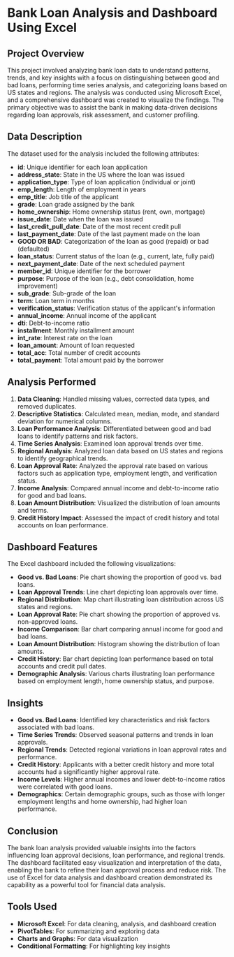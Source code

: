 # Bank Loan Analysis and Dashboard Using Excel

## Project Overview
This project involved analyzing bank loan data to understand patterns, trends, and key insights with a focus on distinguishing between good and bad loans, performing time series analysis, and categorizing loans based on US states and regions. The analysis was conducted using Microsoft Excel, and a comprehensive dashboard was created to visualize the findings. The primary objective was to assist the bank in making data-driven decisions regarding loan approvals, risk assessment, and customer profiling.

## Data Description
The dataset used for the analysis included the following attributes:
- **id**: Unique identifier for each loan application
- **address_state**: State in the US where the loan was issued
- **application_type**: Type of loan application (individual or joint)
- **emp_length**: Length of employment in years
- **emp_title**: Job title of the applicant
- **grade**: Loan grade assigned by the bank
- **home_ownership**: Home ownership status (rent, own, mortgage)
- **issue_date**: Date when the loan was issued
- **last_credit_pull_date**: Date of the most recent credit pull
- **last_payment_date**: Date of the last payment made on the loan
- **GOOD OR BAD**: Categorization of the loan as good (repaid) or bad (defaulted)
- **loan_status**: Current status of the loan (e.g., current, late, fully paid)
- **next_payment_date**: Date of the next scheduled payment
- **member_id**: Unique identifier for the borrower
- **purpose**: Purpose of the loan (e.g., debt consolidation, home improvement)
- **sub_grade**: Sub-grade of the loan
- **term**: Loan term in months
- **verification_status**: Verification status of the applicant's information
- **annual_income**: Annual income of the applicant
- **dti**: Debt-to-income ratio
- **installment**: Monthly installment amount
- **int_rate**: Interest rate on the loan
- **loan_amount**: Amount of loan requested
- **total_acc**: Total number of credit accounts
- **total_payment**: Total amount paid by the borrower

## Analysis Performed
1. **Data Cleaning**: Handled missing values, corrected data types, and removed duplicates.
2. **Descriptive Statistics**: Calculated mean, median, mode, and standard deviation for numerical columns.
3. **Loan Performance Analysis**: Differentiated between good and bad loans to identify patterns and risk factors.
4. **Time Series Analysis**: Examined loan approval trends over time.
5. **Regional Analysis**: Analyzed loan data based on US states and regions to identify geographical trends.
6. **Loan Approval Rate**: Analyzed the approval rate based on various factors such as application type, employment length, and verification status.
7. **Income Analysis**: Compared annual income and debt-to-income ratio for good and bad loans.
8. **Loan Amount Distribution**: Visualized the distribution of loan amounts and terms.
9. **Credit History Impact**: Assessed the impact of credit history and total accounts on loan performance.

## Dashboard Features
The Excel dashboard included the following visualizations:
- **Good vs. Bad Loans**: Pie chart showing the proportion of good vs. bad loans.
- **Loan Approval Trends**: Line chart depicting loan approvals over time.
- **Regional Distribution**: Map chart illustrating loan distribution across US states and regions.
- **Loan Approval Rate**: Pie chart showing the proportion of approved vs. non-approved loans.
- **Income Comparison**: Bar chart comparing annual income for good and bad loans.
- **Loan Amount Distribution**: Histogram showing the distribution of loan amounts.
- **Credit History**: Bar chart depicting loan performance based on total accounts and credit pull dates.
- **Demographic Analysis**: Various charts illustrating loan performance based on employment length, home ownership status, and purpose.

## Insights
- **Good vs. Bad Loans**: Identified key characteristics and risk factors associated with bad loans.
- **Time Series Trends**: Observed seasonal patterns and trends in loan approvals.
- **Regional Trends**: Detected regional variations in loan approval rates and performance.
- **Credit History**: Applicants with a better credit history and more total accounts had a significantly higher approval rate.
- **Income Levels**: Higher annual incomes and lower debt-to-income ratios were correlated with good loans.
- **Demographics**: Certain demographic groups, such as those with longer employment lengths and home ownership, had higher loan performance.

## Conclusion
The bank loan analysis provided valuable insights into the factors influencing loan approval decisions, loan performance, and regional trends. The dashboard facilitated easy visualization and interpretation of the data, enabling the bank to refine their loan approval process and reduce risk. The use of Excel for data analysis and dashboard creation demonstrated its capability as a powerful tool for financial data analysis.

## Tools Used
- **Microsoft Excel**: For data cleaning, analysis, and dashboard creation
- **PivotTables**: For summarizing and exploring data
- **Charts and Graphs**: For data visualization
- **Conditional Formatting**: For highlighting key insights

